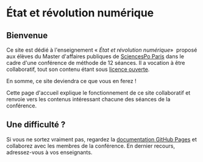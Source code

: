 # État et révolution numérique

## Bienvenue

Ce site est dédié à l'enseignement &laquo;&nbsp;*État et révolution
numérique*&raquo;&nbsp; proposé aux élèves du Master d'affaires
publiques de [SciencesPo Paris][iep] dans le cadre d'une conférence de
méthode de 12&nbsp;séances. Il a vocation à être collaboratif, tout
son contenu étant sous [licence ouverte][licence].

En somme, ce site deviendra ce que vous en ferez&nbsp;!

Cette page d'accueil explique le fonctionnement de ce site collaboratif
et renvoie vers les contenus intéressant chacune des séances de la
conférence.

## Une difficulté ?

Si vous ne sortez vraiment pas, regardez la [documentation GitHub
Pages][doc] et collaborez avec les membres de la conférence. En dernier
recours, adressez-vous à vos enseignants.

[iep]: http://www.sciences-po.fr
[licence]: /licence
[doc]: http://help.github.com/pages
